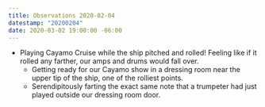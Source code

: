 ```yaml
---
title: Observations 2020-02-04
datestamp: "20200204"
date: 2020-03-02 19:00:00 -06:00
---
```


- Playing Cayamo Cruise while the ship pitched and rolled! Feeling like if it rolled any farther, our amps and drums would fall over.
	- Getting ready for our Cayamo show in a dressing room near the upper tip of the ship, one of the rolliest points.
	- Serendipitously farting the exact same note that a trumpeter had just played outside our dressing room door.
